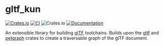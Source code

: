 # gltf_kun

[![Crates.io](https://img.shields.io/crates/v/gltf_kun.svg)](https://crates.io/crates/gltf_kun)
[![CI](https://github.com/unavi-xyz/gltf_kun/actions/workflows/ci.yml/badge.svg)](https://github.com/unavi-xyz/gltf_kun/actions/workflows/ci.yml)
![Crates.io](https://img.shields.io/crates/l/gltf_kun)
[![Documentation](https://docs.rs/gltf_kun/badge.svg)](https://docs.rs/gltf_kun)

An extensible library for building [glTF](https://github.com/KhronosGroup/glTF) toolchains.
Builds upon the [gltf](https://crates.io/crates/gltf) and [petgraph](https://crates.io/crates/petgraph) crates to create a traversable graph of the glTF document.
